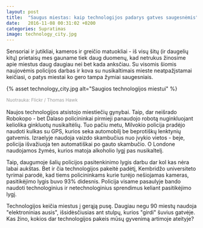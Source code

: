 ```yaml
---
layout: post
title:  "Saugus miestas: kaip technologijos padarys gatves saugesnėmis"
date:   2016-11-08 00:31:02 +0200
categories: Supratimas
image: technology_city.jpg
---
```



<p>Sensoriai ir jutikliai, kameros ir greičio matuokliai - iš visų šitų (ir daugelių kitų) prietaisų mes gauname tiek daug duomenų, kad netrukus žinosime apie miestus daug daugiau nei bet kada anksčiau. Su visomis šiomis naujovėmis policijos darbas ir kova su nusikaltimais mieste neatpažįstamai keičiasi, o patys miestai ko gero tampa žymiai saugesniais.</p>

{% asset technology_city.jpg alt="Saugios technologijos miestui" %}

<div style="margin:12px 0; clear:left;">
	<div class="fl fs12 cGray" style="width:100%;     font-size: 12px;line-height: 1.4em; color:#999">
						Nuotrauka:
						Flickr / Thomas Hawk
	</div>
</div>

<div>
<p>Naujos technologijos atsistojo miestiečių gynybai. Taip, dar neišrado Robokopo - bet Dalaso policininkai pirmieji panaudojo robotą nuginkluojant keliolika ginkluotų nusikaltėlių. Tuo pačiu metu, Milvokio policija  pradėjo naudoti kulkas su GPS, kurios seka automobilį be beprotiškų lenktynių ​​gatvemis. Izraelyje naudoja vaizdo skambučius nuo įvykio vietos - beje, policija išvažiuoja ten automatiškai po gauto skambučio. O Londone naudojamos žymės, kurios matoja alkoholio lygį pas nusikaltelį.</p>

<p> Taip, daugumoje šalių policijos pasitenkinimo lygis darbu dar kol kas nėra labai aukštas. Bet ir čia technologijos pakeitė padėtį, Kembridžo universiteto tyrimai parodė, kad tiems policininkams kurie turėjo nešiojamas kameras, pasitikėjimo lygis buvo 93% didesnis. Policija visame pasaulyje bando naudoti technologinius ir netechnologinius sprendimus keliant pasitikėjimo lygį. </p>


<p>Technologijos keičia miestus į gerąją pusę. Daugiau negu 90 miestų naudoja "elektroninias ausis", išsidėsčiusias ant stulpų, kurios "girdi" šuvius gatvėje. Kas žino, kokios dar technologijos pakeis mūsų gyvenimą artimoje ateityje? </p>

</div>
